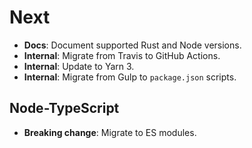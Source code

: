 # Next

- **Docs**: Document supported Rust and Node versions.
- **Internal**: Migrate from Travis to GitHub Actions.
- **Internal**: Update to Yarn 3.
- **Internal**: Migrate from Gulp to `package.json` scripts.

## Node-TypeScript

- **Breaking change**: Migrate to ES modules.
